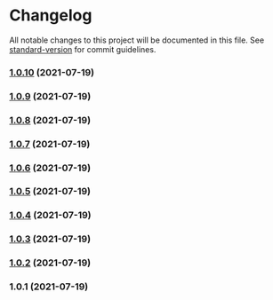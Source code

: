 # Changelog

All notable changes to this project will be documented in this file. See [standard-version](https://github.com/conventional-changelog/standard-version) for commit guidelines.

### [1.0.10](https://github.com/srclaunch/entity-update-orchestration-github-action/compare/v1.0.9...v1.0.10) (2021-07-19)

### [1.0.9](https://github.com/srclaunch/entity-update-orchestration-github-action/compare/v1.0.8...v1.0.9) (2021-07-19)

### [1.0.8](https://github.com/srclaunch/entity-update-orchestration-github-action/compare/v1.0.7...v1.0.8) (2021-07-19)

### [1.0.7](https://github.com/srclaunch/entity-update-orchestration-github-action/compare/v1.0.6...v1.0.7) (2021-07-19)

### [1.0.6](https://github.com/srclaunch/entity-update-orchestration-github-action/compare/v1.0.5...v1.0.6) (2021-07-19)

### [1.0.5](https://github.com/srclaunch/entity-update-orchestration-github-action/compare/v1.0.4...v1.0.5) (2021-07-19)

### [1.0.4](https://github.com/srclaunch/entity-update-orchestration-github-action/compare/v1.0.3...v1.0.4) (2021-07-19)

### [1.0.3](https://github.com/srclaunch/entity-update-orchestration-github-action/compare/v1.0.2...v1.0.3) (2021-07-19)

### [1.0.2](https://github.com/srclaunch/entity-update-orchestration-github-action/compare/v1.0.1...v1.0.2) (2021-07-19)

### 1.0.1 (2021-07-19)
